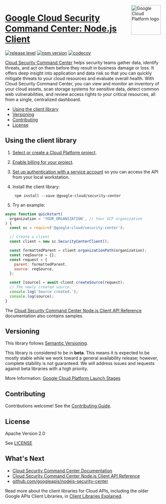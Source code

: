 [//]: # "This README.md file is auto-generated, all changes to this file will be lost."
[//]: # "To regenerate it, use `npm run generate-scaffolding`."
<img src="https://avatars2.githubusercontent.com/u/2810941?v=3&s=96" alt="Google Cloud Platform logo" title="Google Cloud Platform" align="right" height="96" width="96"/>

# [Google Cloud Security Command Center: Node.js Client](https://github.com/googleapis/nodejs-security-center)

[![release level](https://img.shields.io/badge/release%20level-beta-yellow.svg?style&#x3D;flat)](https://cloud.google.com/terms/launch-stages)
[![npm version](https://img.shields.io/npm/v/@google-cloud/security-center.svg)](https://www.npmjs.org/package/@google-cloud/security-center)
[![codecov](https://img.shields.io/codecov/c/github/googleapis/nodejs-security-center/master.svg?style=flat)](https://codecov.io/gh/googleapis/nodejs-security-center)

[Cloud Security Command Center](https://cloud.google.com/security-center/docs/) helps security teams gather data, identify threats, and act on them before they result in business damage or loss. It offers deep insight into application and data risk so that you can quickly mitigate threats to your cloud resources and evaluate overall health. With Cloud Security Command Center, you can view and monitor an inventory of your cloud assets, scan storage systems for sensitive data, detect common web vulnerabilities, and review access rights to your critical resources, all from a single, centralized dashboard.


* [Using the client library](#using-the-client-library)
* [Versioning](#versioning)
* [Contributing](#contributing)
* [License](#license)

## Using the client library

1.  [Select or create a Cloud Platform project][projects].

1.  [Enable billing for your project][billing].

1.  [Set up authentication with a service account][auth] so you can access the
    API from your local workstation.

1. Install the client library:

        npm install --save @google-cloud/security-center

1. Try an example:

```javascript
async function quickstart(
  organization = 'YOUR_ORGANIZATION', // Your GCP organization
) {
  const sc = require('@google-cloud/security-center');

  // Create a client
  const client = new sc.SecurityCenterClient();

  const formattedParent = client.organizationPath(organization);
  const reqSource = {};
  const request = {
    parent: formattedParent,
    source: reqSource,
  };

  const [source] = await client.createSource(request);
  // The newly created source.
  console.log('Source created.');
  console.log(source);
}
```


The [Cloud Security Command Center Node.js Client API Reference][client-docs] documentation
also contains samples.

## Versioning

This library follows [Semantic Versioning](http://semver.org/).

This library is considered to be in **beta**. This means it is expected to be
mostly stable while we work toward a general availability release; however,
complete stability is not guaranteed. We will address issues and requests
against beta libraries with a high priority.

More Information: [Google Cloud Platform Launch Stages][launch_stages]

[launch_stages]: https://cloud.google.com/terms/launch-stages

## Contributing

Contributions welcome! See the [Contributing Guide](https://github.com/googleapis/nodejs-security-center/blob/master/.github/CONTRIBUTING.md).

## License

Apache Version 2.0

See [LICENSE](https://github.com/googleapis/nodejs-security-center/blob/master/LICENSE)

## What's Next

* [Cloud Security Command Center Documentation][product-docs]
* [Cloud Security Command Center Node.js Client API Reference][client-docs]
* [github.com/googleapis/nodejs-security-center](https://github.com/googleapis/nodejs-security-center)

Read more about the client libraries for Cloud APIs, including the older
Google APIs Client Libraries, in [Client Libraries Explained][explained].

[explained]: https://cloud.google.com/apis/docs/client-libraries-explained

[client-docs]: https://cloud.google.com/nodejs/docs/reference/security-center/latest/
[product-docs]: https://cloud.google.com/security-center/docs/
[shell_img]: https://gstatic.com/cloudssh/images/open-btn.png
[projects]: https://console.cloud.google.com/project
[billing]: https://support.google.com/cloud/answer/6293499#enable-billing
[enable_api]: https://console.cloud.google.com/flows/enableapi?apiid=
[auth]: https://cloud.google.com/docs/authentication/getting-started
